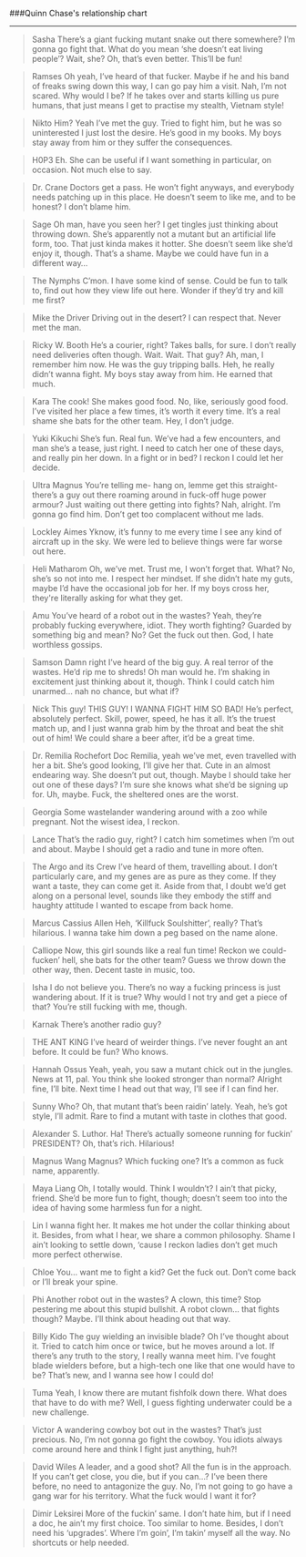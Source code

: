 ###Quinn Chase's relationship chart
***
>Sasha
There’s a giant fucking mutant snake out there somewhere? I’m gonna go fight that. What do you mean ‘she doesn’t eat living people’? Wait, she? Oh, that’s even better. This’ll be fun!

>Ramses
Oh yeah, I’ve heard of that fucker. Maybe if he and his band of freaks swing down this way, I can go pay him a visit. Nah, I’m not scared. Why would I be? If he takes over and starts killing us pure humans, that just means I get to practise my stealth, Vietnam style!

>Nikto
Him? Yeah I’ve met the guy. Tried to fight him, but he was so uninterested I just lost the desire. He’s good in my books. My boys stay away from him or they suffer the consequences.

>H0P3
Eh. She can be useful if I want something in particular, on occasion. Not much else to say. 

>Dr. Crane
Doctors get a pass. He won’t fight anyways, and everybody needs patching up in this place. He doesn’t seem to like me, and to be honest? I don’t blame him.

>Sage
Oh man, have you seen her? I get tingles just thinking about throwing down. She’s apparently not a mutant but an artificial life form, too. That just kinda makes it hotter. She doesn’t seem like she’d enjoy it, though. That’s a shame. Maybe we could have fun in a different way…

>The Nymphs
C’mon. I have some kind of sense. Could be fun to talk to, find out how they view life out here. Wonder if they’d try and kill me first?

>Mike the Driver
Driving out in the desert? I can respect that. Never met the man.

>Ricky W. Booth
He’s a courier, right? Takes balls, for sure. I don’t really need deliveries often though. Wait. Wait. That guy? Ah, man, I remember him now. He was the guy tripping balls. Heh, he really didn’t wanna fight. My boys stay away from him. He earned that much.

>Kara
The cook! She makes good food. No, like, seriously good food. I’ve visited her place a few times, it’s worth it every time. It’s a real shame she bats for the other team. Hey, I don’t judge.

>Yuki Kikuchi
She’s fun. Real fun. We’ve had a few encounters, and man she’s a tease, just right. I need to catch her one of these days, and really pin her down. In a fight or in bed? I reckon I could let her decide.

>Ultra Magnus
You’re telling me- hang on, lemme get this straight- there’s a guy out there roaming around in fuck-off huge power armour? Just waiting out there getting into fights? Nah, alright. I’m gonna go find him. Don’t get too complacent without me lads.

>Lockley Aimes
Yknow, it’s funny to me every time I see any kind of aircraft up in the sky. We were led to believe things were far worse out here.

>Heli Matharom
Oh, we’ve met. Trust me, I won’t forget that. What? No, she’s so not into me. I respect her mindset. If she didn’t hate my guts, maybe I’d have the occasional job for her. If my boys cross her, they're literally asking for what they get.

>Amu
You’ve heard of a robot out in the wastes? Yeah, they’re probably fucking everywhere, idiot. They worth fighting? Guarded by something big and mean? No? Get the fuck out then. God, I hate worthless gossips.

>Samson
Damn right I’ve heard of the big guy. A real terror of the wastes. He’d rip me to shreds! Oh man would he. I’m shaking in excitement just thinking about it, though. Think I could catch him unarmed… nah no chance, but what if?

>Nick
This guy! THIS GUY! I WANNA FIGHT HIM SO BAD! He’s perfect, absolutely perfect. Skill, power, speed, he has it all. It’s the truest match up, and I just wanna grab him by the throat and beat the shit out of him! We could share a beer after, it’d be a great time.

>Dr. Remilia Rochefort
Doc Remilia, yeah we’ve met, even travelled with her a bit. She’s good looking, I’ll give her that. Cute in an almost endearing way. She doesn’t put out, though. Maybe I should take her out one of these days? I’m sure she knows what she’d be signing up for. Uh, maybe. Fuck, the sheltered ones are the worst.

>Georgia
Some wastelander wandering around with a zoo while pregnant. Not the wisest idea, I reckon.

>Lance
That’s the radio guy, right? I catch him sometimes when I’m out and about. Maybe I should get a radio and tune in more often.

>The Argo and its Crew
I’ve heard of them, travelling about. I don’t particularly care, and my genes are as pure as they come. If they want a taste, they can come get it. Aside from that, I doubt we’d get along on a personal level, sounds like they embody the stiff and haughty attitude I wanted to escape from back home.

>Marcus Cassius Allen
Heh, ‘Killfuck Soulshitter’, really? That’s hilarious. I wanna take him down a peg based on the name alone.

>Calliope
Now, this girl sounds like a real fun time! Reckon we could- fucken’ hell, she bats for the other team? Guess we throw down the other way, then. Decent taste in music, too.

>Isha
I do not believe you. There’s no way a fucking princess is just wandering about. If it is true? Why would I not try and get a piece of that? You’re still fucking with me, though.

>Karnak
There’s another radio guy?

>THE ANT KING
I’ve heard of weirder things. I’ve never fought an ant before. It could be fun? Who knows.

>Hannah Ossus
Yeah, yeah, you saw a mutant chick out in the jungles. News at 11, pal. You think she looked stronger than normal? Alright fine, I’ll bite. Next time I head out that way, I’ll see if I can find her.

>Sunny
Who? Oh, that mutant that’s been raidin’ lately. Yeah, he’s got style, I’ll admit. Rare to find a mutant with taste in clothes that good.

>Alexander S. Luthor.
Ha! There’s actually someone running for fuckin’ PRESIDENT? Oh, that’s rich. Hilarious!

>Magnus Wang
Magnus? Which fucking one? It’s a common as fuck name, apparently.

>Maya Liang
Oh, I totally would. Think I wouldn’t? I ain’t that picky, friend. She’d be more fun to fight, though; doesn’t seem too into the idea of having some harmless fun for a night.

>Lin
I wanna fight her. It makes me hot under the collar thinking about it. Besides, from what I hear, we share a common philosophy. Shame I ain’t looking to settle down, ‘cause I reckon ladies don’t get much more perfect otherwise.

>Chloe
You… want me to fight a kid? Get the fuck out. Don’t come back or I’ll break your spine.

>Phi
Another robot out in the wastes? A clown, this time? Stop pestering me about this stupid bullshit. A robot clown… that fights though? Maybe. I’ll think about heading out that way.

>Billy Kido
The guy wielding an invisible blade? Oh I’ve thought about it. Tried to catch him once or twice, but he moves around a lot. If there’s any truth to the story, I really wanna meet him. I’ve fought blade wielders before, but a high-tech one like that one would have to be? That’s new, and I wanna see how I could do!

>Tuma
Yeah, I know there are mutant fishfolk down there. What does that have to do with me? Well, I guess fighting underwater could be a new challenge.

>Victor
A wandering cowboy bot out in the wastes? That’s just precious. No, I’m not gonna go fight the cowboy. You idiots always come around here and think I fight just anything, huh?! 

>David Wiles
A leader, and a good shot? All the fun is in the approach. If you can’t get close, you die, but if you can…? I’ve been there before, no need to antagonize the guy. No, I’m not going to go have a gang war for his territory. What the fuck would I want it for?

>Dimir Leksirei
More of the fuckin’ same. I don’t hate him, but if I need a doc, he ain’t my first choice. Too similar to home. Besides, I don’t need his ‘upgrades’. Where I’m goin’, I’m takin’ myself all the way. No shortcuts or help needed.